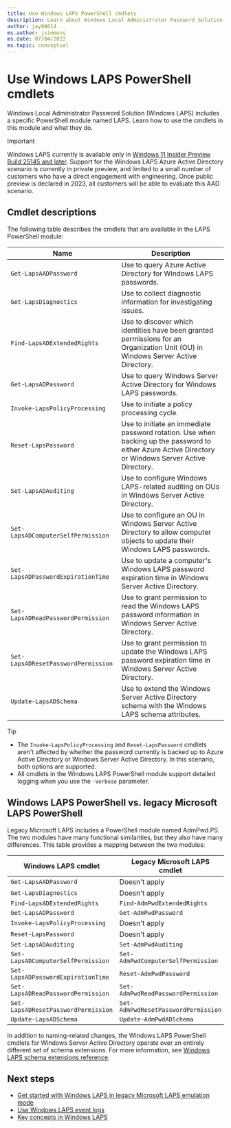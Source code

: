 ```yaml
---
title: Use Windows LAPS PowerShell cmdlets
description: Learn about Windows Local Administrator Password Solution (Windows LAPS) PowerShell cmdlets and how to use them.
author: jay98014
ms.author: jsimmons
ms.date: 07/04/2022
ms.topic: conceptual
---
```


# Use Windows LAPS PowerShell cmdlets

Windows Local Administrator Password Solution (Windows LAPS) includes a specific PowerShell module named LAPS. Learn how to use the cmdlets in this module and what they do.

> [!IMPORTANT]
> Windows LAPS currently is available only in [Windows 11 Insider Preview Build 25145 and later](/windows-insider/flight-hub/#active-development-builds-of-windows-11). Support for the Windows LAPS Azure Active Directory scenario is currently in private preview, and limited to a small number of customers who have a direct engagement with engineering. Once public preview is declared in 2023, all customers will be able to evaluate this AAD scenario.

## Cmdlet descriptions

The following table describes the cmdlets that are available in the LAPS PowerShell module:

|Name|Description|
|---|---|
|`Get-LapsAADPassword`|Use to query Azure Active Directory for Windows LAPS passwords.|
|`Get-LapsDiagnostics`|Use to collect diagnostic information for investigating issues.|
|`Find-LapsADExtendedRights`|Use to discover which identities have been granted permissions for an Organization Unit (OU) in Windows Server Active Directory.|
|`Get-LapsADPassword`|Use to query Windows Server Active Directory for Windows LAPS passwords.|
|`Invoke-LapsPolicyProcessing`|Use to initiate a policy processing cycle.|
|`Reset-LapsPassword`|Use to initiate an immediate password rotation. Use when backing up the password to either Azure Active Directory or Windows Server Active Directory.|
|`Set-LapsADAuditing`|Use to configure Windows LAPS-related auditing on OUs in Windows Server Active Directory.|
|`Set-LapsADComputerSelfPermission`|Use to configure an OU in Windows Server Active Directory to allow computer objects to update their Windows LAPS passwords.|
|`Set-LapsADPasswordExpirationTime`|Use to update a computer's Windows LAPS password expiration time in Windows Server Active Directory.|
|`Set-LapsADReadPasswordPermission`|Use to grant permission to read the Windows LAPS password information in Windows Server Active Directory.|
|`Set-LapsADResetPasswordPermission`|Use to grant permission to update the Windows LAPS password expiration time in Windows Server Active Directory.|
|`Update-LapsADSchema`|Use to extend the Windows Server Active Directory schema with the Windows LAPS schema attributes.|

> [!TIP]
>
> - The `Invoke-LapsPolicyProcessing` and `Reset-LapsPassword` cmdlets aren't affected by whether the password currently is backed up to Azure Active Directory or Windows Server Active Directory. In this scenario, both options are supported.
>- All cmdlets in the Windows LAPS PowerShell module support detailed logging when you use the  `-Verbose` parameter.

## Windows LAPS PowerShell vs. legacy Microsoft LAPS PowerShell

Legacy Microsoft LAPS includes a PowerShell module named AdmPwd.PS. The two modules have many functional similarities, but they also have many differences. This table provides a mapping between the two modules:

|Windows LAPS cmdlet|Legacy Microsoft LAPS cmdlet|
|---|---|
|`Get-LapsAADPassword`|Doesn't apply|
|`Get-LapsDiagnostics`|Doesn't apply|
|`Find-LapsADExtendedRights`|`Find-AdmPwdExtendedRights`|
|`Get-LapsADPassword`|`Get-AdmPwdPassword`|
|`Invoke-LapsPolicyProcessing`|Doesn't apply|
|`Reset-LapsPassword`|Doesn't apply|
|`Set-LapsADAuditing`|`Set-AdmPwdAuditing`|
|`Set-LapsADComputerSelfPermission`|`Set-AdmPwdComputerSelfPermission`|
|`Set-LapsADPasswordExpirationTime`|`Reset-AdmPwdPassword`|
|`Set-LapsADReadPasswordPermission`|`Set-AdmPwdReadPasswordPermission`|
|`Set-LapsADResetPasswordPermission`|`Set-AdmPwdResetPasswordPermission`|
|`Update-LapsADSchema`|`Update-AdmPwdADSchema`|

In addition to naming-related changes, the Windows LAPS PowerShell cmdlets for Windows Server Active Directory operate over an entirely different set of schema extensions. For more information, see [Windows LAPS schema extensions reference](laps-technical-reference.md#schema-extensions).

## Next steps

- [Get started with Windows LAPS in legacy Microsoft LAPS emulation mode](laps-scenarios-legacy.md)
- [Use Windows LAPS event logs](laps-management-event-log.md)
- [Key concepts in Windows LAPS](laps-concepts.md)
